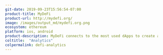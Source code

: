```yaml
---
git-date: 2019-09-23T15:56:54-07:00
product-title: MyDeFi
product-url: http://mydefi.org/
image: /images/output_md/mydefi.org.png
ecosystem: ethereum
platform: ios, android
product-description: MyDeFi connects to the most used dApps to create a useful DeFi Dashboard and display the most important information as well as your global balance.
coltitle:  "Analytics"
colpermalink: defi-analytics
---
```

